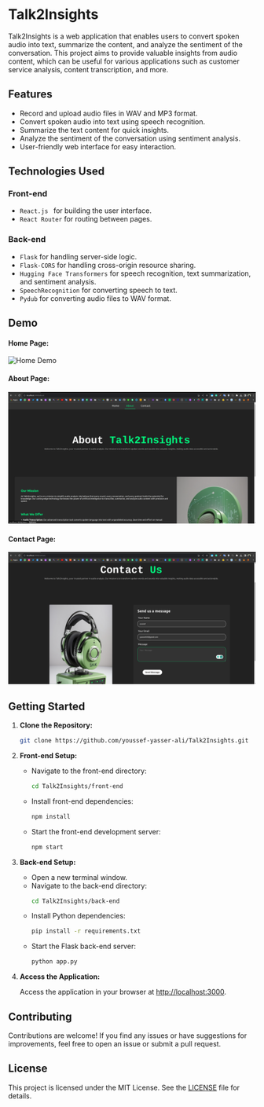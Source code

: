 # Talk2Insights

Talk2Insights is a web application that enables users to convert spoken audio into text, summarize the content, and analyze the sentiment of the conversation. This project aims to provide valuable insights from audio content, which can be useful for various applications such as customer service analysis, content transcription, and more.

## Features

- Record and upload audio files in WAV and MP3 format.
- Convert spoken audio into text using speech recognition.
- Summarize the text content for quick insights.
- Analyze the sentiment of the conversation using sentiment analysis.
- User-friendly web interface for easy interaction.

## Technologies Used

### Front-end

- `React.js ` for building the user interface.
- `React Router` for routing between pages.

### Back-end

- `Flask` for handling server-side logic.
- `Flask-CORS` for handling cross-origin resource sharing.
- `Hugging Face Transformers` for speech recognition, text summarization, and sentiment analysis.
- `SpeechRecognition` for converting speech to text.
- `Pydub` for converting audio files to WAV format.

## Demo

#### Home Page:

![Home Demo](https://github.com/youssef-yasser-ali/Talk2Insights/blob/master/demo/demo.gif)

#### About Page:

![About Page](https://github.com/youssef-yasser-ali/Talk2Insights/blob/master/demo/demo_about.png)

#### Contact Page:

![Contact Page](https://github.com/youssef-yasser-ali/Talk2Insights/blob/master/demo/demo_contact.png)

## Getting Started

1. **Clone the Repository:**

   ```sh
   git clone https://github.com/youssef-yasser-ali/Talk2Insights.git
   ```

2. **Front-end Setup:**

   - Navigate to the front-end directory:
     ```sh
     cd Talk2Insights/front-end
     ```
   - Install front-end dependencies:
     ```sh
     npm install
     ```
   - Start the front-end development server:
     ```sh
     npm start
     ```

3. **Back-end Setup:**

   - Open a new terminal window.
   - Navigate to the back-end directory:
     ```sh
     cd Talk2Insights/back-end
     ```
   - Install Python dependencies:
     ```sh
     pip install -r requirements.txt
     ```
   - Start the Flask back-end server:
     ```sh
     python app.py
     ```

4. **Access the Application:**

   Access the application in your browser at [http://localhost:3000](http://localhost:3000).

## Contributing

Contributions are welcome! If you find any issues or have suggestions for improvements, feel free to open an issue or submit a pull request.

## License

This project is licensed under the MIT License. See the [LICENSE](LICENSE) file for details.
